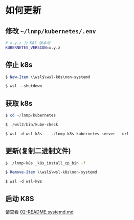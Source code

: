 # 如何更新

## 修改 `~/lnmp/kubernetes/.env`

```bash
# x.y.z 为 K8S 版本号
KUBERNETES_VERSION=x.y.z
```

## 停止 k8s

```powershell
$ New-Item \\wsl$\wsl-k8s\non-systemd

$ wsl --shutdown
```

## 获取 k8s

```powershell
$ cd ~/lnmp/kubernetes

$ ./wsl2/bin/kube-check

$ wsl -d wsl-k8s -- ./lnmp-k8s kubernetes-server --url
```

## 更新(复制二进制文件)

```bash
$ ./lnmp-k8s _k8s_install_cp_bin -f
```

```powershell
$ Remove-Item \\wsl$\wsl-k8s\non-systemd

$ wsl -d wsl-k8s
```

## 启动 K8S

请查看 [02-README.systemd.md](02-README.systemd.md)
